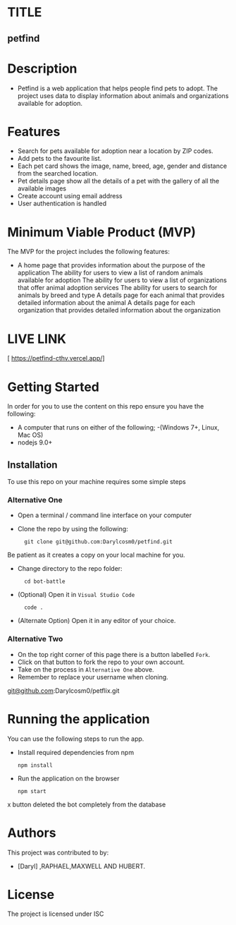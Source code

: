 # TITLE
## petfind

# Description
- Petfind is a web application that helps people find pets to adopt. The project uses data  to display information about animals and organizations available for adoption.
# Features
- Search for pets available for adoption near a location by ZIP codes.
- Add pets to the favourite list.
- Each pet card shows the image, name, breed, age, gender and distance from the searched location.
- Pet details page show all the details of a pet with the gallery of all the available images
- Create account using email address
- User authentication is handled 

# Minimum Viable Product (MVP)
The MVP for the project includes the following features:

- A home page that provides information about the purpose of the application
The ability for users to view a list of random animals available for adoption
The ability for users to view a list of organizations that offer animal adoption services
The ability for users to search for animals by breed and type
A details page for each animal that provides detailed information about the animal
A details page for each organization that provides detailed information about the organization
 


# LIVE LINK
   [ https://petfind-cthv.vercel.app/]


# Getting Started
In order for you to use the content on this repo ensure you have the following:

- A computer that runs on either of the following; 
-(Windows 7+, Linux, Mac OS)
- nodejs 9.0+


## Installation

To use this repo on your machine requires some simple steps

### Alternative One

- Open a terminal / command line interface on your computer
- Clone the repo by using the following:

        git clone git@github.com:Darylcosm0/petfind.git

Be patient as it creates a copy on your local machine for you.
- Change directory to the repo folder:

        cd bot-battle

     

- (Optional) Open it in ``Visual Studio Code``

        code .

- (Alternate Option) Open it in any editor of your choice.


### Alternative Two

- On the top right corner of this page there is a button labelled ``Fork``.
- Click on that button to fork the repo to your own account.
- Take on the process in ``Alternative One`` above.
- Remember to replace your username when cloning.

git@github.com:Darylcosm0/petflix.git

# Running the application

 You can use the following steps to run the app.

- Install required dependencies from npm

      npm install
- Run the application on the browser

      npm start

 x button deleted the bot completely from the database



# Authors
This project was contributed to by:
- [Daryl] ,RAPHAEL,MAXWELL AND HUBERT.

# License
The project is licensed under ISC 




